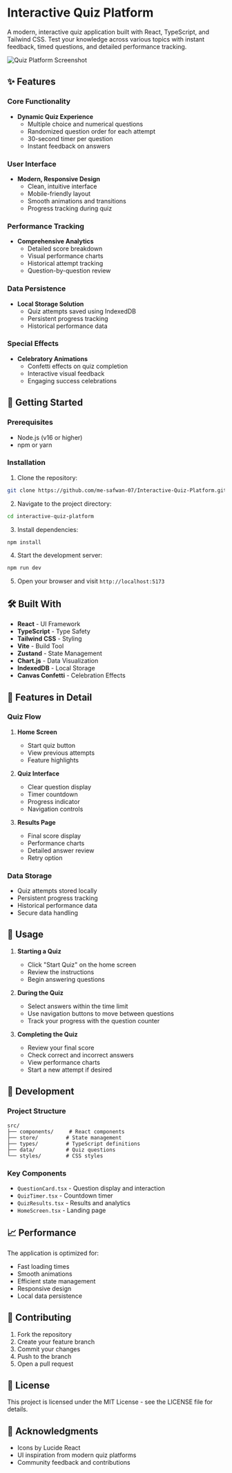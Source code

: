 # Interactive Quiz Platform

A modern, interactive quiz application built with React, TypeScript, and Tailwind CSS. Test your knowledge across various topics with instant feedback, timed questions, and detailed performance tracking.

![Quiz Platform Screenshot](https://images.unsplash.com/photo-1516534775068-ba3e7458af70?auto=format&fit=crop&q=80&w=2070)

## ✨ Features

### Core Functionality
- **Dynamic Quiz Experience**
  - Multiple choice and numerical questions
  - Randomized question order for each attempt
  - 30-second timer per question
  - Instant feedback on answers

### User Interface
- **Modern, Responsive Design**
  - Clean, intuitive interface
  - Mobile-friendly layout
  - Smooth animations and transitions
  - Progress tracking during quiz

### Performance Tracking
- **Comprehensive Analytics**
  - Detailed score breakdown
  - Visual performance charts
  - Historical attempt tracking
  - Question-by-question review

### Data Persistence
- **Local Storage Solution**
  - Quiz attempts saved using IndexedDB
  - Persistent progress tracking
  - Historical performance data

### Special Effects
- **Celebratory Animations**
  - Confetti effects on quiz completion
  - Interactive visual feedback
  - Engaging success celebrations

## 🚀 Getting Started

### Prerequisites
- Node.js (v16 or higher)
- npm or yarn

### Installation

1. Clone the repository:
```bash
git clone https://github.com/me-safwan-07/Interactive-Quiz-Platform.git
```

2. Navigate to the project directory:
```bash
cd interactive-quiz-platform
```

3. Install dependencies:
```bash
npm install
```

4. Start the development server:
```bash
npm run dev
```

5. Open your browser and visit `http://localhost:5173`

## 🛠️ Built With

- **React** - UI Framework
- **TypeScript** - Type Safety
- **Tailwind CSS** - Styling
- **Vite** - Build Tool
- **Zustand** - State Management
- **Chart.js** - Data Visualization
- **IndexedDB** - Local Storage
- **Canvas Confetti** - Celebration Effects

## 📱 Features in Detail

### Quiz Flow
1. **Home Screen**
   - Start quiz button
   - View previous attempts
   - Feature highlights

2. **Quiz Interface**
   - Clear question display
   - Timer countdown
   - Progress indicator
   - Navigation controls

3. **Results Page**
   - Final score display
   - Performance charts
   - Detailed answer review
   - Retry option

### Data Storage
- Quiz attempts stored locally
- Persistent progress tracking
- Historical performance data
- Secure data handling

## 🎯 Usage

1. **Starting a Quiz**
   - Click "Start Quiz" on the home screen
   - Review the instructions
   - Begin answering questions

2. **During the Quiz**
   - Select answers within the time limit
   - Use navigation buttons to move between questions
   - Track your progress with the question counter

3. **Completing the Quiz**
   - Review your final score
   - Check correct and incorrect answers
   - View performance charts
   - Start a new attempt if desired

## 🔧 Development

### Project Structure
```
src/
├── components/     # React components
├── store/         # State management
├── types/         # TypeScript definitions
├── data/          # Quiz questions
└── styles/        # CSS styles
```

### Key Components
- `QuestionCard.tsx` - Question display and interaction
- `QuizTimer.tsx` - Countdown timer
- `QuizResults.tsx` - Results and analytics
- `HomeScreen.tsx` - Landing page

## 📈 Performance

The application is optimized for:
- Fast loading times
- Smooth animations
- Efficient state management
- Responsive design
- Local data persistence

## 🤝 Contributing

1. Fork the repository
2. Create your feature branch
3. Commit your changes
4. Push to the branch
5. Open a pull request

## 📄 License

This project is licensed under the MIT License - see the LICENSE file for details.

## 🙏 Acknowledgments

- Icons by Lucide React
- UI inspiration from modern quiz platforms
- Community feedback and contributions
